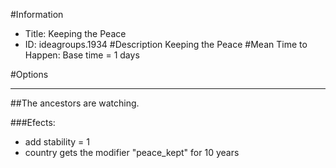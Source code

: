 #Information
 - Title: Keeping the Peace
 - ID: ideagroups.1934
#Description
Keeping the Peace
#Mean Time to Happen:
Base time = 1 days

#Options

___
##The ancestors are watching.

###Efects:<ul><li>add stability = 1</li><li>country gets the modifier "peace_kept" for 10 years</li></ul>

